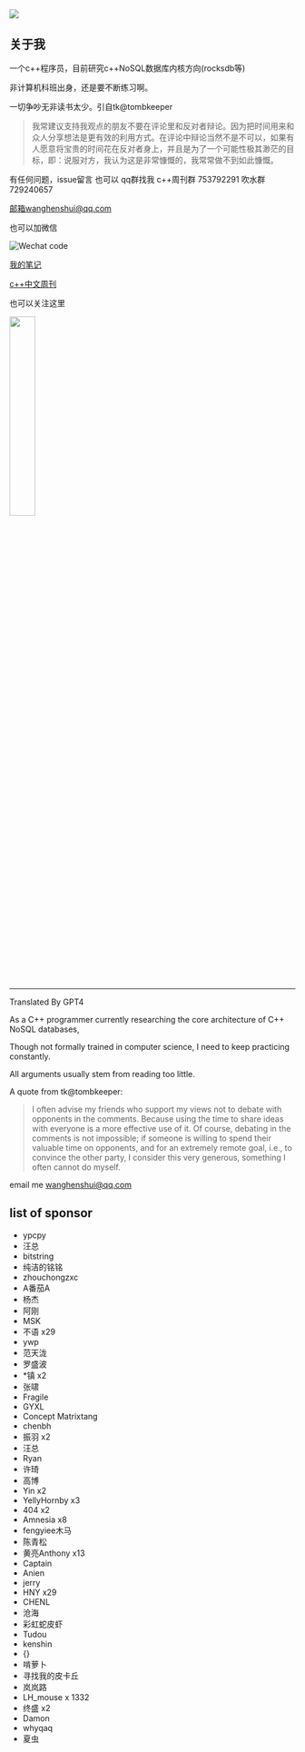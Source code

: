 <a href="https://github.sheincorp.cn/anuraghazra/github-readme-stats">
  <img  src="https://github-readme-stats.vercel.app/api?username=wanghenshui&show_icons=true" />
</a>



<a></a>




## 关于我

一个c++程序员，目前研究c++NoSQL数据库内核方向(rocksdb等)

非计算机科班出身，还是要不断练习啊。

一切争吵无非读书太少。引自tk@tombkeeper

> 我常建议支持我观点的朋友不要在评论里和反对者辩论。因为把时间用来和众人分享想法是更有效的利用方式。在评论中辩论当然不是不可以，如果有人愿意将宝贵的时间花在反对者身上，并且是为了一个可能性极其渺茫的目标，即：说服对方，我认为这是非常慷慨的，我常常做不到如此慷慨。


有任何问题，issue留言 也可以 qq群找我 c++周刊群 753792291  吹水群729240657

邮箱wanghenshui@qq.com

也可以加微信

![Wechat code](https://wanghenshui.github.io/assets/0-1552008412820.jpg)

[我的笔记](https://wanghenshui.github.io)

[c++中文周刊](https://wanghenshui.github.io/cppweeklynews/)

也可以关注这里

<img src="https://wanghenshui.github.io/cppweeklynews/assets/code.png" alt=""  width="30%">

---
Translated By GPT4

As a C++ programmer currently researching the core architecture of C++ NoSQL databases,

Though not formally trained in computer science, I need to keep practicing constantly.

All arguments usually stem from reading too little.

A quote from tk@tombkeeper:

> I often advise my friends who support my views not to debate with opponents in the comments. Because using the time to share ideas with everyone is a more effective use of it. Of course, debating in the comments is not impossible; if someone is willing to spend their valuable time on opponents, and for an extremely remote goal, i.e., to convince the other party, I consider this very generous, something I often cannot do myself.
>

email me wanghenshui@qq.com


## list of sponsor

- ypcpy
- 汪总
- bitstring
- 纯洁的铭铭
- zhouchongzxc
- A番茄A
- 杨杰
- 阿刚
- MSK
- 不语 x29
- ywp
- 范天泷
- 罗盛波
- *镇 x2
- 张啸
- Fragile
- GYXL
- Concept Matrixtang
- chenbh
- 振羽 x2
- 汪总
- Ryan
- 许琦
- 高博
- Yin x2
- YellyHornby x3
- 404 x2
- Amnesia x8
- fengyiee木马
- 陈青松
- 黄亮Anthony x13
- Captain
- Anien
- jerry
- HNY x29
- CHENL
- 沧海
- 彩虹蛇皮虾
- Tudou
- kenshin
- {}
- 啃萝卜
- 寻找我的皮卡丘
- 岚岚路
- LH_mouse x 1332
- 终盛 x2
- Damon
- whyqaq
- 夏虫
